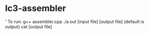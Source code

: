 # lc3-assembler
'
To run:
g++ assembler.cpp
./a.out [input file] [output file] (default is output)
cat [output file]
